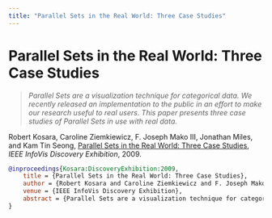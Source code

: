 ```yaml
---
title: "Parallel Sets in the Real World: Three Case Studies"
---
```


# Parallel Sets in the Real World: Three Case Studies

> _Parallel Sets are a visualization technique for categorical data. We recently released an implementation to the public in an effort to make our research useful to real users. This paper presents three case studies of Parallel Sets in use with real data._

Robert Kosara, Caroline Ziemkiewicz, F. Joseph Mako III, Jonathan Miles, and Kam Tin Seong, <a href="https://media.eagereyes.org/papers/2009/Kosara-DiscoveryExhibition-2009.pdf" target="_blank">Parallel Sets in the Real World: Three Case Studies</a>, _IEEE InfoVis Discovery Exhibition_, 2009.


```bibtex
@inproceedings{Kosara:DiscoveryExhibition:2009,
	title = {Parallel Sets in the Real World: Three Case Studies},
	author = {Robert Kosara and Caroline Ziemkiewicz and F. Joseph Mako III and Jonathan Miles and Kam Tin Seong},
	venue = {IEEE InfoVis Discovery Exhibition},
	abstract = {Parallel Sets are a visualization technique for categorical data. We recently released an implementation to the public in an effort to make our research useful to real users. This paper presents three case studies of Parallel Sets in use with real data.},
}
```

